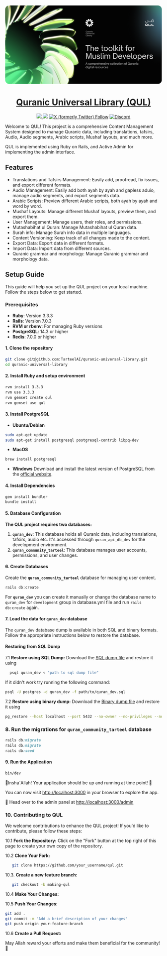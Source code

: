 <p align="center">
  <a href="https://qul.tarteel.ai">
    <picture>
      <source media="(prefers-color-scheme: dark)" srcset="https://github.com/TarteelAI/quranic-universal-library/blob/main/.github/images/qul-og.png?raw=true">
      <img src="https://github.com/TarteelAI/quranic-universal-library/blob/main/.github/images/qul-og.png?raw=true">
    </picture>
    <h1 align="center">Quranic Universal Library (QUL)</h1>
  </a>
</p>

<p align="center">
  <a aria-label="Tarteel logo" href="https://tarteel.ai">
    <picture>
      <source height="24" media="(prefers-color-scheme: dark)" srcset="https://tarteel.ai/logo.svg">
      <img height="24" src="https://tarteel.ai/logo.svg">
    </picture>
  </a>
  <a aria-label="A project by Tarteel Shield" href="https://tarteel.ai"><img src='https://img.shields.io/badge/A%20PROJECT%20BY%20Tarteel-000000.svg?style=for-the-badge'></a>
  <a aria-label="Follow on X formerly Twitter" href="https://x.com/intent/follow?screen_name=tarteelai"><img alt="X (formerly Twitter) Follow" src="https://img.shields.io/twitter/follow/tarteelai?style=for-the-badge&logo=x"></a>
  <a aria-label="Join the community on Discord" href="https://t.zip/discord?utm_source=github&utm_medium=readme&utm_campaign=qul"><img alt="Discord" src="https://img.shields.io/discord/934719200222642186?style=for-the-badge&logo=discord&label=Join%20our%20discord"></a>
</a>
</p>

Welcome to QUL! This project is a comprehensive Content Management System designed to manage Quranic data, including translations, tafsirs, Audio, Audio segments, Arabic scripts, Mushaf layouts, and much more.

QUL is implemented using Ruby on Rails, and Active Admin for implementing the admin interface.

## Features
- Translations and Tafsirs Management: Easily add, proofread, fix issues, and export different formats.
- Audio Management: Easily add both ayah by ayah and gapless aduio, manage audio segments, and export segments data.
- Arabic Scripts: Preview different Arabic scripts, both ayah by ayah and word by word.
- Mushaf Layouts: Manage different Mushaf layouts, preview them, and export them.
- User Management: Manage users, their roles, and permissions.
- Mutashabihat ul Quran: Manage Mutashabihat ul Quran data.
- Surah info: Manage Surah info data in multiple languages.
- Content Versioning: Keep track of all changes made to the content.
- Export Data: Export data in different formats.
- Import Data: Import data from different sources.
- Quranic grammar and morphology: Manage Quranic grammar and morphology data.

## Setup Guide
This guide will help you set up the QUL project on your local machine. Follow the steps below to get started.

### Prerequisites
- **Ruby**: Version 3.3.3
- **Rails**: Version 7.0.3
- **RVM or rbenv**: For managing Ruby versions
- **PostgreSQL**:  14.3 or higher
- **Redis**: 7.0.0 or higher

#### 1. Clone the repository
```bash
git clone git@github.com:TarteelAI/quranic-universal-library.git
cd quranic-universal-library
```

#### 2. Install Ruby and setup environment
```bash
rvm install 3.3.3
rvm use 3.3.3
rvm gemset create qul
rvm gemset use qul
```

#### 3. Install PostgreSQL
- **Ubuntu/Debian**
```bash
sudo apt-get update
sudo apt-get install postgresql postgresql-contrib libpq-dev
```
- **MacOS**
```bash
brew install postgresql
```
- **Windows**
Download and install the latest version of PostgreSQL from the [official website](https://www.postgresql.org/download/windows/).

#### 4. Install Dependencies
```bash
gem install bundler
bundle install
```

#### 5. Database Configuration

**The QUL project requires two databases:**

1. **`quran_dev`**: This database holds all Quranic data, including translations, tafsirs, audio etc. It's accessed through `quran_api_db_dev` for the development environment.
2. **`quran_community_tarteel`**: This database manages user accounts, permissions, and user changes.

#### 6. Create Databases
Create the **`quran_community_tarteel`** database for managing user content.
```bash
rails db:create
```

For **`quran_dev`** you can create it manually or change the database name to `quran_dev` for `development` group in database.yml file and run `rails db:create` again.

#### 7. Load the data for **`quran_dev`** database
The `quran_dev` database dump is available in both SQL and binary formats. Follow the appropriate instructions below to restore the database.

#### Restoring from SQL Dump
7.1 **Restore using SQL Dump:**
Download the [SQL dump file](https://quran-assets.tarteel.ai/cms/qul-mini-dump/quran_dev.sql.zip) and restore it using
```bash
  psql quran_dev < "path to sql dump file"
```
If it didn't work try running the following command:
```bash
psql -U postgres -d quran_dev -f path/to/quran_dev.sql
```

7.2 **Restore using binary dump:**
Download the [Binary dump file](https://quran-assets.tarteel.ai/cms/qul-mini-dump/quran_dev.dump.zip) and restore it using
```bash
pg_restore --host localhost --port 5432 --no-owner --no-privileges --no-tablespaces --no-acl --dbname quran_dev -v "path to binary dump file"
```

### 8. Run the migrations for **`quran_community_tarteel`** database
```ruby
rails db:migrate
rails db:migrate
rails db:seed
```

#### 9. Run the Application
```bash
bin/dev
```

🌟Insha`Allah! Your application should be up and running at time point! 🌟

You can now visit [http://localhost:3000](http://localhost:3000) in your browser to explore the app.

🔐 Head over to the admin panel at [http://localhost:3000/admin](http://localhost:3000/admin)

### 10. Contributing to QUL
We welcome contributions to enhance the QUL project! If you'd like to contribute, please follow these steps:

10.1 **Fork the Repository:**
Click on the "Fork" button at the top right of this page to create your own copy of the repository.

10.2 **Clone Your Fork:**
```bash
   git clone https://github.com/your_username/qul.git
```

10.3. **Create a new feature branch:**
  ```bash
     git checkout -b making-qul
  ```
10.4 **Make Your Changes:**

10.5 **Push Your Changes:**
```bash
git add .
git commit -m "Add a brief description of your changes"
git push origin your-feature-branch
```
10.6 **Create a Pull Request:**

May Allah reward your efforts and make them beneficial for the community! 🤲